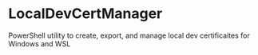 # LocalDevCertManager
PowerShell utility to create, export, and manage local dev certificaites for Windows and WSL
